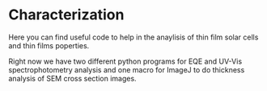 # Characterization

Here you can find useful code to help in the anaylisis of thin film solar cells and thin films poperties.

Right now we have two different python programs for EQE and UV-Vis spectrophotometry analysis and one macro for ImageJ to do thickness analysis of SEM cross section images.
